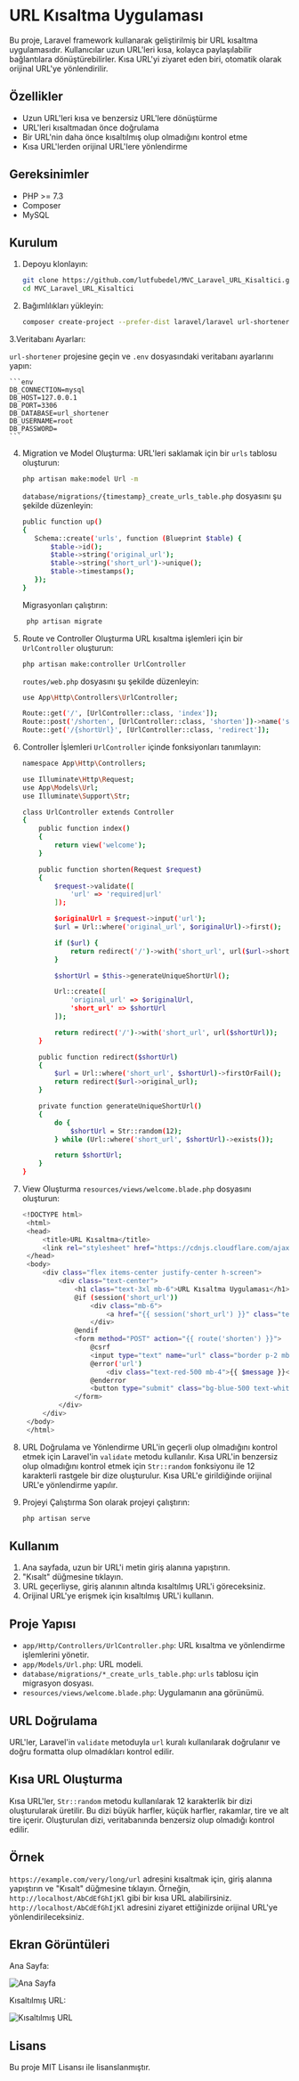 # URL Kısaltma Uygulaması

Bu proje, Laravel framework kullanarak geliştirilmiş bir URL kısaltma uygulamasıdır. Kullanıcılar uzun URL'leri kısa, kolayca paylaşılabilir bağlantılara dönüştürebilirler. Kısa URL'yi ziyaret eden biri, otomatik olarak orijinal URL'ye yönlendirilir.

## Özellikler

- Uzun URL'leri kısa ve benzersiz URL'lere dönüştürme
- URL'leri kısaltmadan önce doğrulama
- Bir URL'nin daha önce kısaltılmış olup olmadığını kontrol etme
- Kısa URL'lerden orijinal URL'lere yönlendirme

## Gereksinimler

- PHP >= 7.3
- Composer
- MySQL

## Kurulum

1. Depoyu klonlayın:

    ```bash
    git clone https://github.com/lutfubedel/MVC_Laravel_URL_Kisaltici.git
    cd MVC_Laravel_URL_Kisaltici
    ```

2. Bağımlılıkları yükleyin:

    ```bash
    composer create-project --prefer-dist laravel/laravel url-shortener
    ```

3.Veritabanı Ayarları:

   `url-shortener`  projesine geçin ve `.env` dosyasındaki veritabanı ayarlarını yapın:

    ```env
    DB_CONNECTION=mysql
    DB_HOST=127.0.0.1
    DB_PORT=3306
    DB_DATABASE=url_shortener
    DB_USERNAME=root
    DB_PASSWORD=
    ```

4. Migration ve Model Oluşturma:
    URL'leri saklamak için bir  `urls` tablosu oluşturun:
    ```bash
    php artisan make:model Url -m
    ```
    `database/migrations/{timestamp}_create_urls_table.php` dosyasını şu şekilde düzenleyin:
     ```bash
    public function up()
    {
        Schema::create('urls', function (Blueprint $table) {
            $table->id();
            $table->string('original_url');
            $table->string('short_url')->unique();
            $table->timestamps();
        });
    }
    ```
    Migrasyonları çalıştırın:
   ```bash
    php artisan migrate
    ```
   
5. Route ve Controller Oluşturma
    URL kısaltma işlemleri için bir `UrlController` oluşturun:
    ```bash
    php artisan make:controller UrlController
    ```
    `routes/web.php` dosyasını şu şekilde düzenleyin:
    ```bash
    use App\Http\Controllers\UrlController;

    Route::get('/', [UrlController::class, 'index']);
    Route::post('/shorten', [UrlController::class, 'shorten'])->name('shorten');
    Route::get('/{shortUrl}', [UrlController::class, 'redirect']);

    ```

6. Controller İşlemleri
    `UrlController` içinde fonksiyonları tanımlayın:
    ```bash
    namespace App\Http\Controllers;

    use Illuminate\Http\Request;
    use App\Models\Url;
    use Illuminate\Support\Str;
    
    class UrlController extends Controller
    {
        public function index()
        {
            return view('welcome');
        }
    
        public function shorten(Request $request)
        {
            $request->validate([
                'url' => 'required|url'
            ]);
    
            $originalUrl = $request->input('url');
            $url = Url::where('original_url', $originalUrl)->first();
    
            if ($url) {
                return redirect('/')->with('short_url', url($url->short_url));
            }
    
            $shortUrl = $this->generateUniqueShortUrl();
    
            Url::create([
                'original_url' => $originalUrl,
                'short_url' => $shortUrl
            ]);
    
            return redirect('/')->with('short_url', url($shortUrl));
        }
    
        public function redirect($shortUrl)
        {
            $url = Url::where('short_url', $shortUrl)->firstOrFail();
            return redirect($url->original_url);
        }
    
        private function generateUniqueShortUrl()
        {
            do {
                $shortUrl = Str::random(12);
            } while (Url::where('short_url', $shortUrl)->exists());
    
            return $shortUrl;
        }
    }

    ```

7. View Oluşturma
   `resources/views/welcome.blade.php` dosyasını oluşturun:
   ```bash
   <!DOCTYPE html>
    <html>
    <head>
        <title>URL Kısaltma</title>
        <link rel="stylesheet" href="https://cdnjs.cloudflare.com/ajax/libs/tailwindcss/2.2.19/tailwind.min.css">
    </head>
    <body>
        <div class="flex items-center justify-center h-screen">
            <div class="text-center">
                <h1 class="text-3xl mb-6">URL Kısaltma Uygulaması</h1>
                @if (session('short_url'))
                    <div class="mb-6">
                        <a href="{{ session('short_url') }}" class="text-blue-500">{{ session('short_url') }}</a>
                    </div>
                @endif
                <form method="POST" action="{{ route('shorten') }}">
                    @csrf
                    <input type="text" name="url" class="border p-2 mb-4 w-full" placeholder="Uzun URL'i buraya yapıştırın">
                    @error('url')
                        <div class="text-red-500 mb-4">{{ $message }}</div>
                    @enderror
                    <button type="submit" class="bg-blue-500 text-white p-2 w-full">Kısalt</button>
                </form>
            </div>
        </div>
    </body>
    </html>

    ```
8. URL Doğrulama ve Yönlendirme
    URL'in geçerli olup olmadığını kontrol etmek için Laravel'in `validate` metodu kullanılır.
    Kısa URL'in benzersiz olup olmadığını kontrol etmek için `Str::random` fonksiyonu ile 12 karakterli rastgele bir dize oluşturulur.
    Kısa URL'e girildiğinde orijinal URL'e yönlendirme yapılır.

9. Projeyi Çalıştırma
    Son olarak projeyi çalıştırın:
    ```bash
    php artisan serve
    ```
## Kullanım

1. Ana sayfada, uzun bir URL'i metin giriş alanına yapıştırın.
2. "Kısalt" düğmesine tıklayın.
3. URL geçerliyse, giriş alanının altında kısaltılmış URL'i göreceksiniz.
4. Orijinal URL'ye erişmek için kısaltılmış URL'i kullanın.

## Proje Yapısı

- `app/Http/Controllers/UrlController.php`: URL kısaltma ve yönlendirme işlemlerini yönetir.
- `app/Models/Url.php`: URL modeli.
- `database/migrations/*_create_urls_table.php`: `urls` tablosu için migrasyon dosyası.
- `resources/views/welcome.blade.php`: Uygulamanın ana görünümü.

## URL Doğrulama

URL'ler, Laravel'in `validate` metoduyla `url` kuralı kullanılarak doğrulanır ve doğru formatta olup olmadıkları kontrol edilir.

## Kısa URL Oluşturma

Kısa URL'ler, `Str::random` metodu kullanılarak 12 karakterlik bir dizi oluşturularak üretilir. Bu dizi büyük harfler, küçük harfler, rakamlar, tire ve alt tire içerir. Oluşturulan dizi, veritabanında benzersiz olup olmadığı kontrol edilir.

## Örnek

`https://example.com/very/long/url` adresini kısaltmak için, giriş alanına yapıştırın ve "Kısalt" düğmesine tıklayın. Örneğin, `http://localhost/AbCdEfGhIjKl` gibi bir kısa URL alabilirsiniz. `http://localhost/AbCdEfGhIjKl` adresini ziyaret ettiğinizde orijinal URL'ye yönlendirileceksiniz.

## Ekran Görüntüleri

Ana Sayfa:

![Ana Sayfa](images/image1.png)

Kısaltılmış URL:

![Kısaltılmış URL](images/image2.png)

## Lisans

Bu proje MIT Lisansı ile lisanslanmıştır.
